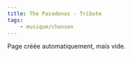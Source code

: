 ```yaml
---
title: The Pasadenas - Tribute
tags:
    - musique/chanson
---
```


Page créée automatiquement, mais vide.
